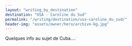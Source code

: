 ```yaml
---
layout: "writing_by_destination"
destination: "USA - Caroline du Sud"
permalink: "/writing/destination/usa-caroline_du_sud/"
header-img: "assets/owner/hero/archive-bg.jpg"
---
```


Quelques info au sujet de Cuba....